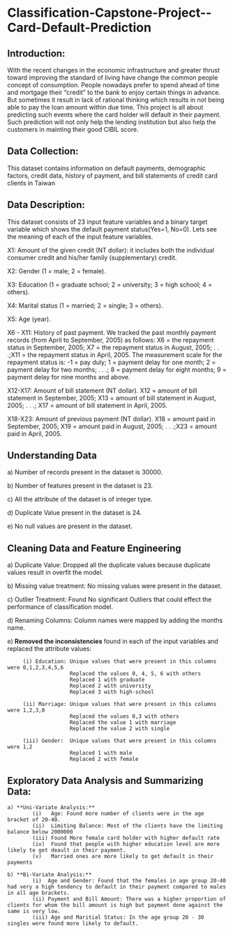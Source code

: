 # Classification-Capstone-Project--Card-Default-Prediction
## Introduction: 
With the recent changes in the economic infrastructure and greater thrust toward improving the standard of living have change the common people concept of consumption. People nowadays prefer to spend ahead of time and mortgage their “credit” to the bank to enjoy certain things in advance. But sometimes it result in lack of rational thinking which results in not being able to pay the loan amount within due time. This project is all about predicting such events where the card holder will default in their payment. Such prediction will not only help the lending institution but also help the customers in mainting their good CIBIL score.
## Data Collection: 
This dataset contains information on default payments, demographic factors, credit data, history of payment, and bill statements of credit card clients in Taiwan
## Data Description:
This dataset consists of 23 input feature variables and a binary target variable which shows the default payment status(Yes=1, No=0). Lets see the meaning of each of the input feature variables.

 X1: Amount of the given credit (NT dollar): it includes both the individual consumer credit and his/her family (supplementary) credit.
 
 X2: Gender (1 = male; 2 = female).
 
 X3: Education (1 = graduate school; 2 = university; 3 = high school; 4 = others).
 
 X4: Marital status (1 = married; 2 = single; 3 = others).
 
 X5: Age (year).
 
 X6 - X11: History of past payment. We tracked the past monthly payment records (from April to September, 2005) as follows: X6 = the repayment status in September, 2005;  X7 = the repayment status in August, 2005; . . .;X11 = the repayment status in April, 2005. The measurement scale for the repayment status is: -1 = pay duly; 1 = payment delay for one month; 2 = payment delay for two months; . . .; 8 = payment delay for eight months; 9 = payment delay for nine months and above.
 
 X12-X17: Amount of bill statement (NT dollar). X12 = amount of bill statement in September, 2005; X13 = amount of bill statement in August, 2005; . . .; X17 = amount of bill statement in April, 2005.
 
 X18-X23: Amount of previous payment (NT dollar). X18 = amount paid in September, 2005; X19 = amount paid in August, 2005; . . .;X23 = amount paid in April, 2005.
 
 ## Understanding Data
 
 a) Number of records present in the dataset is 30000.
 
 b) Number of features present in the dataset is 23.
 
 c) All the attribute of the dataset is of integer type.
 
 d) Duplicate Value present in the dataset is 24.
 
 e) No null values are present in the dataset.
 
 ## Cleaning Data and Feature Engineering
 
 a) Duplicate Value: Dropped all the duplicate values because duplicate values result in overfit the model.
 
 b) Missing value treatment: No missing values were present in the dataset.
 
 c) Outlier Treatment: Found No significant Outliers that could effect the performance of classification model.
 
 d) Renaming Columns: Column names were mapped by adding the months name.
 
 e) **Removed the inconsistencies** found in each of the input variables and replaced the attribute values:
 
 
         (i) Education: Unique values that were present in this columns were 0,1,2,3,4,5,6 
                        Replaced the values 0, 4, 5, 6 with others
                        Replaced 1 with graduate
                        Replaced 2 with university
                        Replaced 3 with high-school
                        
         (ii) Marriage: Unique values that were present in this columns were 1,2,3,0
                        Replaced the values 0,3 with others
                        Replaced the value 1 with marriage
                        Replaced the value 2 with single
                        
         (iii) Gender:  Unique values that were present in this columns were 1,2
                        Replaced 1 with male
                        Replaced 2 with female
                        
  ## Exploratory Data Analysis and Summarizing Data:
    a) **Uni-Variate Analysis:**
            (i)   Age: Found more number of clients were in the age bracket of 20-40.
            (ii)  Limiting Balance: Most of the clients have the limiting balance below 2000000
            (iii) Found More female card holder with higher default rate
            (iv)  Found that people with higher education level are more likely to get deault in their payment.
            (v)   Married ones are more likely to get default in their payments
            
    b) **Bi-Variate Analysis:**
            (i)  Age and Gender: Found that the females in age group 20-40 had very a high tendency to default in their payment compared to males in all age brackets.
            (ii) Payment and Bill Amount: There was a higher proportion of clients for whom the bill amount is high but payment done against the same is very low.
            (iii) Age and Maritial Status: In the age group 20 - 30 singles were found more likely to default.
                    
 


